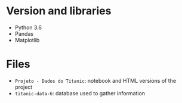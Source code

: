 # Version and libraries

- Python 3.6
- Pandas
- Matplotlib

# Files

- `Projeto - Dados do Titanic`: notebook and HTML versions of the project
- `titanic-data-6`: database used to gather information

